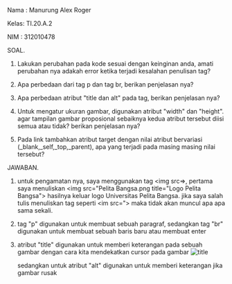 Nama : Manurung Alex Roger

Kelas: TI.20.A.2

NIM  : 312010478

SOAL.
 
 1. Lakukan perubahan pada kode sesuai dengan keinginan anda, amati perubahan nya  adakah error ketika terjadi kesalahan penulisan tag?

 2. Apa perbedaan dari tag p dan tag br, berikan penjelasan nya?
 
 3. Apa perbedaan atribut "title dan alt" pada tag, berikan penjelasan nya?

 4. Untuk mengatur ukuran gambar, digunakan atribut "width" dan "height". agar tampilan gambar proposional sebaiknya kedua atribut tersebut diisi semua atau tidak? berikan penjelasan nya?

 5. Pada link tambahkan atribut target dengan nilai atribut bervariasi (_blank,_self,_top,_parent), apa yang terjadi pada masing masing nilai tersebut?


JAWABAN.

 1. untuk pengamatan nya, saya menggunakan tag <img src=>, pertama saya menuliskan <img src="Pelita Bangsa.png title="Logo Pelita Bangsa"> hasilnya keluar logo Universitas Pelita Bangsa. jika saya salah tulis menuliskan tag seperti <im src="> maka tidak akan muncul apa apa sama sekali.

 2. tag "p" digunakan untuk membuat sebuah paragraf, sedangkan tag "br" digunakan untuk membuat sebuah baris baru atau membuat enter

 3. atribut "title" digunakan untuk memberi keterangan pada sebuah gambar dengan cara kita mendekatkan cursor pada gambar
![title](https://user-images.githubusercontent.com/101391579/157886758-68f38e0b-7c1b-4fb5-8edd-b65bf5db52d3.png)

    sedangkan untuk atribut "alt" digunakan untuk memberi keterangan jika gambar rusak
    
